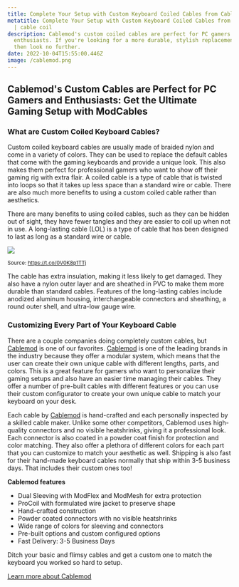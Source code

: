 ```yaml
---
title: Complete Your Setup with Custom Keyboard Coiled Cables from Cablemod
metatitle: Complete Your Setup with Custom Keyboard Coiled Cables from Cablemod
  | cable coil
description: Cablemod's custom coiled cables are perfect for PC gamers and
  enthusiasts. If you're looking for a more durable, stylish replacement cable,
  then look no further.
date: 2022-10-04T15:55:00.446Z
image: /cablemod.png
---
```

## Cablemod's Custom Cables are Perfect for PC Gamers and Enthusiasts: Get the Ultimate Gaming Setup with ModCables

### What are Custom Coiled Keyboard Cables?

Custom coiled keyboard cables are usually made of braided nylon and come in a variety of colors. They can be used to replace the default cables that come with the gaming keyboards and provide a unique look. This also makes them perfect for professional gamers who want to show off their gaming rig with extra flair. A coiled cable is a type of cable that is twisted into loops so that it takes up less space than a standard wire or cable. There are also much more benefits to using a custom coiled cable rather than aesthetics.

There are many benefits to using coiled cables, such as they can be hidden out of sight, they have fewer tangles and they are easier to coil up when not in use. A long-lasting cable (LOL) is a type of cable that has been designed to last as long as a standard wire or cable. 

![](/fcxgezawaaagpfn.jpg)

<div><small>Source: <a href="https://t.co/0V0K8p1TTj">https://t.co/0V0K8p1TTj</a></small></div>

The cable has extra insulation, making it less likely to get damaged. They also have a nylon outer layer and are sheathed in PVC to make them more durable than standard cables. Features of the long-lasting cables include anodized aluminum housing, interchangeable connectors and sheathing, a round outer shell, and ultra-low gauge wire.

### Customizing Every Part of Your Keyboard Cable

There are a couple companies doing completely custom cables, but [Cablemod](https://store.cablemod.com/cablemod-keyboard-cables/?ref=65078) is one of our favorites.   [Cablemod](https://store.cablemod.com/cablemod-keyboard-cables/?ref=65078) is one of the leading brands in the industry because they offer a modular system, which means that the user can create their own unique cable with different lengths, parts, and colors. This is a great feature for gamers who want to personalize their gaming setups and also have an easier time managing their cables. They offer a number of pre-built cables with different features or you can use their custom configurator to create your own unique cable to match your keyboard on your desk. 

Each cable by [Cablemod](https://store.cablemod.com/cablemod-keyboard-cables/?ref=65078) is hand-crafted and each personally inspected by a skilled cable maker. Unlike some other competitors, Cablemod uses high-quality connectors and no visible heatshrinks, giving it a professional look. Each connector is also coated in a powder coat finish for protection and color matching. They also offer a plethora of different colors for each part that you can customize to match your aesthetic as well. Shipping is also fast for their hand-made keyboard cables normally that ship within 3-5 business days. That includes their custom ones too!

**Cablemod features**
- Dual Sleeving with ModFlex and ModMesh for extra protection
- ProCoil with formulated wire jacket to preserve shape
- Hand-crafted construction
- Powder coated connectors with no visible heatshrinks
- Wide range of colors for sleeving and connectors
- Pre-built options and custom configured options
- Fast Delivery: 3-5 Business Days

Ditch your basic and flimsy cables and get a custom one to match the keyboard you worked so hard to setup.

<a href="https://store.cablemod.com/cablemod-keyboard-cables/?ref=65078" class="btn btn-primary">Learn more about Cablemod</a>